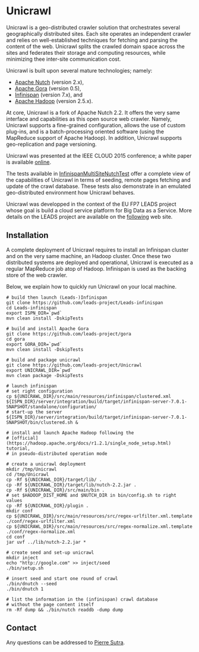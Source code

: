 # Unicrawl

Unicrawl is a geo-distributed crawler solution that orchestrates several geographically distributed sites.
Each site operates an independent crawler and relies on well-established techniques for fetching and parsing the content of the web.
Unicrawl splits the crawled domain space across the sites and federates their storage and computing resources, while minimizing thee inter-site communication cost.

Unicrawl is built upon several mature technologies; namely:
- [Apache Nutch](http://nutch.apache.org/) (version 2.x),
- [Apache Gora](http://gora.apache.org/) (version 0.5),
- [Infinispan](infinispan.org) (version 7.x), and
- [Apache Hadoop](https://hadoop.apache.org/) (version 2.5.x).

At core, Unicrawl is a fork of Apache Nutch 2.2.
It offers the very same interface and capabilities as this open source web crawler.
Namely, Unicrawl supports a fine-grained configuration, allows the use of custom plug-ins,
and is a batch-processing oriented software (using the MapReduce support of Apache Hadoop).
In addition, Unicrawl supports geo-replication and page versioning.

Unicrawl was presented at the IEEE CLOUD 2015 conference;
a white paper is available [online](https://drive.google.com/open?id=0BwFkGepvBDQoakFGdkpKNUNCWmM).

The tests available in [InfinispanMultiSiteNutchTest](https://github.com/leads-project/Unicrawl/blob/4fa7107cc4ded4dda08c07dc4a97721397e14949/src/test/java/org/apache/nutch/multisite/InfinispanMultiSiteNutchTest.java) offer a complete view of the capabilities of Unicrawl in terms of seeding, remote pages fetching and update of the crawl database.
These tests also demonstrate in an emulated geo-distributed environment how Unicrawl behaves.

Unicrawl was developped in the context of the EU FP7 LEADS project whose goal is build a cloud service platform for Big Data as a Service.
More details on the LEADS project are available on the [following](http://www.leads-project.eu) web site.

## Installation

A complete deployment of Unicrawl requires to install an Infinispan cluster
and on the very same machine, an Hadoop cluster.
Once these two distributed systems are deployed and operational,
Unicrawl is executed as a regular MapReduce job atop of Hadoop.
Infinispan is used as the backing store of the web crawler.

Below, we explain how to quickly run Unicrawl on your local machine.

```
# build then launch (Leads-)Infinispan
git clone https://github.com/leads-project/Leads-infinispan
cd Leads-infinispan
export ISPN_DIR=`pwd`
mvn clean install -DskipTests

# build and install Apache Gora
git clone https://github.com/leads-project/gora
cd gora
export GORA_DIR=`pwd`
mvn clean install -DskipTests

# build and package unicrawl
git clone https://github.com/leads-project/Unicrawl
export UNICRAWL_DIR=`pwd`
mvn clean package -DskipTests

# launch infinispan
# set right configuration
cp ${UNICRAWL_DIR}/src/main/resources/infinispan/clustered.xml ${ISPN_DIR}/server/integration/build/target/infinispan-server-7.0.1-SNAPSHOT/standalone/configuration/
# start-up the server
${ISPN_DIR}/server/integration/build/target/infinispan-server-7.0.1-SNAPSHOT/bin/clustered.sh &

# install and launch Apache Hadoop following the
# [official](https://hadoop.apache.org/docs/r1.2.1/single_node_setup.html) tutorial,
# in pseudo-distributed operation mode

# create a unicrawl deployment
mkdir /tmp/Unicrawl
cd /tmp/Unicrawl
cp -Rf ${UNICRAWL_DIR}/target/lib/ .
cp -Rf ${UNICRAWL_DIR}/target/lib/nutch-2.2.jar .
cp -Rf ${UNICRAWL_DIR}/src/main/bin .
# set $HADOOP_DIST_HOME and $NUTCH_DIR in bin/config.sh to right values
cp -Rf ${UNICRAWL_DIR}/plugin .
mkdir conf
cp ${UNICRAWL_DIR}/src/main/resources/src/regex-urlfilter.xml.template ./conf/regex-urlfilter.xml
cp ${UNICRAWL_DIR}/src/main/resources/src/regex-normalize.xml.template ./conf/regex-normalize.xml
cd conf
jar uvf ../lib/nutch-2.2.jar *

# create seed and set-up unicrawl
mkdir inject
echo "http://google.com" >> inject/seed
./bin/setup.sh

# insert seed and start one round of crawl
./bin/dnutch --seed
./bin/dnutch 1

# list the information in the (infinispan) crawl database
# without the page content itself
rm -Rf dump && ./bin/nutch readdb -dump dump

```

## Contact

Any questions can be addressed to [Pierre Sutra](https://sites.google.com/site/0track).
